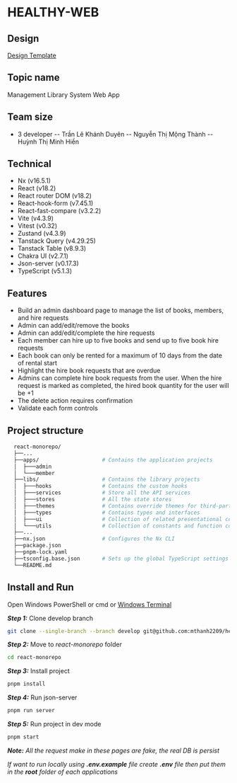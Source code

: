 # HEALTHY-WEB

## Design

[Design Template](https://www.libib.com/)

## Topic name

Management Library System Web App

## Team size

- 3 developer 
-- Trần Lê Khánh Duyên
-- Nguyễn Thị Mộng Thành
-- Huỳnh Thị Minh Hiền

## Technical

- Nx (v16.5.1)
- React (v18.2)
- React router DOM (v18.2)
- React-hook-form (v7.45.1)
- React-fast-compare (v3.2.2)
- Vite (v4.3.9)
- Vitest (v0.32)
- Zustand (v4.3.9)
- Tanstack Query (v4.29.25)
- Tanstack Table (v8.9.3)
- Chakra UI (v2.7.1)
- Json-server (v0.17.3)
- TypeScript (v5.1.3)

## Features

- Build an admin dashboard page to manage the list of books, members, and hire requests
- Admin can add/edit/remove the books
- Admin can add/edit/complete the hire requests
- Each member can hire up to five books and send up to five book hire requests
- Each book can only be rented for a maximum of 10 days from the date of rental start
- Highlight the hire book requests that are overdue
- Admins can complete hire book requests from the user. When the hire request is marked as completed, the hired book quantity for the user will be +1
- The delete action requires confirmation
- Validate each form controls

## Project structure
```bash
  react-monorepo/
  ├──...
  ├──apps/                    # Contains the application projects
  │  ├───admin                
  │  └───member               
  ├──libs/                    # Contains the library projects
  │  ├───hooks                # Contains the custom hooks
  │  ├───services             # Store all the API services
  │  ├───stores               # All the state stores
  │  ├───themes               # Contains override themes for third-party UI lib
  │  ├───types                # Contains types and interfaces 
  │  ├───ui                   # Collection of related presentational components
  │  └───utils                # Collection of constants and function commonly used
  ├──...
  ├──nx.json                  # Configures the Nx CLI
  ├──package.json
  ├──pnpm-lock.yaml
  ├──tsconfig.base.json       # Sets up the global TypeScript settings and creates aliases
  └──README.md
```
## Install and Run

Open Windows PowerShell or cmd or [Windows Terminal](https://www.microsoft.com/en-gb/p/windows-terminal/9n0dx20hk701?rtc=1&activetab=pivot:overviewtab)

**_Step 1:_** Clone develop branch

```bash
git clone --single-branch --branch develop git@github.com:mthanh2209/healthy-web.git
```

**_Step 2:_** Move to _react-monorepo_ folder

```bash
cd react-monorepo
```

**_Step 3:_** Install project

```bash
pnpm install
```

**_Step 4:_** Run json-server

```bash
pnpm run server
```

**_Step 5:_** Run project in dev mode

```bash
pnpm start
```

**_Note:_**
_All the request make in these pages are fake, the real DB is persist_

_If want to run locally using **.env.example** file create **.env** file then put them in the **root** folder of each applications_

